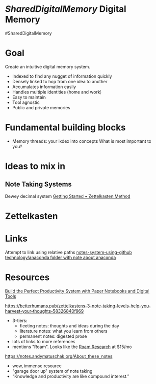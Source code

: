 # *SharedDigitalMemory* Digital Memory
#SharedDigitalMemory

# Goal
Create an intuitive digital memory system.
* Indexed to find any nugget of information quickly
* Densely linked to hop from one idea to another
* Accumulates information easily
* Handles multiple identities (home and work)
* Easy to maintain
* Tool agnostic
* Public and private memories

# Fundamental building blocks
* Memory threads: your ixdex into concepts
What is most important to you?

# Ideas to mix in


## Note Taking Systems

Dewey decimal system
[Getting Started • Zettelkasten Method](https://zettelkasten.de/posts/overview/)

# Zettelkasten

# Links
Attempt to link using relative paths
[notes-system-using-github](notes-system-using-github.md)
[technology/anaconda folder with note about anaconda](technology/anaconda.md)

# Resources
[Build the Perfect Productivity System with Paper Notebooks and Digital Tools](https://zapier.com/blog/digital-and-paper-note-taking-systems/)

https://betterhumans.pub/zettelkastens-3-note-taking-levels-help-you-harvest-your-thoughts-58326840f969
* 3-tiers:
  * fleeting notes: thoughts and ideas during the day
  * literature notes: what you learn from others
  * permanent notes: digested prose
* lots of links to more references
* mentions "Roam". Looks like the [Roam Research](https://roamresearch.com/) at $15/mo

https://notes.andymatuschak.org/About_these_notes
* wow, immense resource
* "garage door up" system of note taking
* “Knowledge and productivity are like compound interest.”
